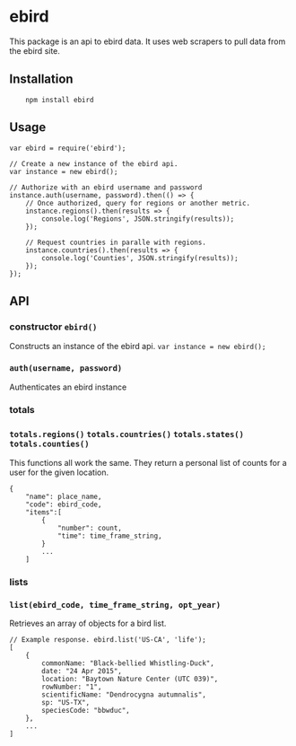 # ebird

This package is an api to ebird data.  It uses web scrapers to pull data from the ebird site.

## Installation

```
    npm install ebird
```

## Usage

```
var ebird = require('ebird');

// Create a new instance of the ebird api.
var instance = new ebird();

// Authorize with an ebird username and password
instance.auth(username, password).then(() => {
    // Once authorized, query for regions or another metric.  
    instance.regions().then(results => {
        console.log('Regions', JSON.stringify(results));
    });

    // Request countries in paralle with regions.
    instance.countries().then(results => {
        console.log('Counties', JSON.stringify(results));
    });
});
```

## API

### constructor `ebird()`
Constructs an instance of the ebird api.  `var instance = new ebird();`

### `auth(username, password)`
Authenticates an ebird instance

### totals
### `totals.regions()` `totals.countries()` `totals.states()` `totals.counties()`
This functions all work the same.  They return a personal list of counts for a user for the given location.

```
{
    "name": place_name,
    "code": ebird_code,
    "items":[
        {
            "number": count,
            "time": time_frame_string,
        }
        ...
    ]
```

### lists
### `list(ebird_code, time_frame_string, opt_year)`
Retrieves an array of objects for a bird list.

```
// Example response. ebird.list('US-CA', 'life');
[
    {
        commonName: "Black-bellied Whistling-Duck",
        date: "24 Apr 2015",
        location: "Baytown Nature Center (UTC 039)",
        rowNumber: "1",
        scientificName: "Dendrocygna autumnalis",
        sp: "US-TX",
        speciesCode: "bbwduc",
    },
    ...
]
```




